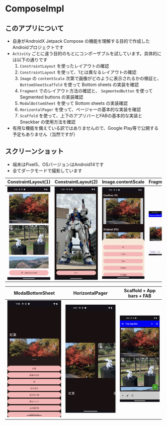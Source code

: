 # ComposeImpl

## このアプリについて

- 自身がAndroidX Jetpack Compose の機能を理解する目的で作成したAndroidプロジェクトです
- `Activity` ごとに違う目的のもとにコンポーザブルを試しています。具体的には以下の通りです
  1. `ConstraintLayout` を使ったレイアウトの確認
  2. `ConstraintLayout` を使って、1とは異なるレイアウトの確認
  3. `Image` の `contentScale` 次第で画像がどのように表示されるかの検証と、 `BottomSheetScaffold` を使って Bottom sheets の実装を確認
  4. `Fragment` でのレイアウト方法の確認と、 `SegmentedButton` を使って Segmented buttons の実装確認
  5. `ModalBottomSheet` を使って Bottom sheets の実装確認
  6. `HorizontalPager` を使って、ページャーの基本的な実装を確認
  7. `Scaffold` を使って、上下のアプリバーとFABの基本的な実装と Snackbar の使用方法を確認
- 有用な機能を備えている訳ではありませんので、Google Play等で公開する予定もありません（当然ですが）

## スクリーンショット

- 端末はPixel5、OSバージョンはAndroid14です
- 全てダークモードで撮影しています

| ConstraintLayout(1) | ConstraintLayout(2) | Image.contentScale | Fragment |
|:---:|:---:|:---:|:---:|
| <img src="./images/1_constraintlayout-1.png" width="240" /> | <img src="./images/2_constraintlayout-2.png" width="240" /> | <img src="./images/3_confirm-content-scale.png" width="240" /> | <img src="./images/4_compose-on-fragment.png" width="240" /> |

| ModalBottomSheet | HorizontalPager | Scaffold + App bars + FAB |
|:---:|:---:|:---:|
| <img src="./images/5_modal-bottom-sheet.png" width="240" /> | <img src="./images/6_pager.png" width="240" /> | <img src="./images/7_scaffold.png" width="240" /> |
